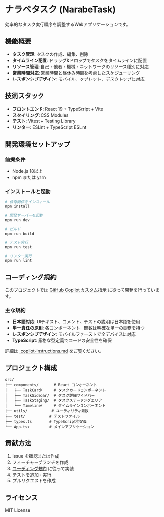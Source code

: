 # ナラベタスク (NarabeTask)

効率的なタスク実行順序を調整するWebアプリケーションです。

## 機能概要

- **タスク管理**: タスクの作成、編集、削除
- **タイムライン配置**: ドラッグ&ドロップでタスクをタイムラインに配置
- **リソース管理**: 自己・他者・機械・ネットワークのリソース種別に対応
- **営業時間対応**: 営業時間と昼休み時間を考慮したスケジューリング
- **レスポンシブデザイン**: モバイル、タブレット、デスクトップに対応

## 技術スタック

- **フロントエンド**: React 19 + TypeScript + Vite
- **スタイリング**: CSS Modules
- **テスト**: Vitest + Testing Library
- **リンター**: ESLint + TypeScript ESLint

## 開発環境セットアップ

### 前提条件

- Node.js 18以上
- npm または yarn

### インストールと起動

```bash
# 依存関係をインストール
npm install

# 開発サーバーを起動
npm run dev

# ビルド
npm run build

# テスト実行
npm run test

# リンター実行
npm run lint
```

## コーディング規約

このプロジェクトでは [GitHub Copilot カスタム指示](./.copilot-instructions.md) に従って開発を行っています。

### 主な規約

- **日本語対応**: UIテキスト、コメント、テストの説明は日本語を使用
- **単一責任の原則**: 各コンポーネント・関数は明確な単一の責務を持つ
- **レスポンシブデザイン**: モバイルファーストで全デバイスに対応
- **TypeScript**: 厳格な型定義でコードの安全性を確保

詳細は [.copilot-instructions.md](./.copilot-instructions.md) をご覧ください。

## プロジェクト構成

```
src/
├── components/       # React コンポーネント
│   ├── TaskCard/     # タスクカードコンポーネント
│   ├── TaskSidebar/  # タスク詳細サイドバー
│   ├── TaskStaging/  # タスクステージングエリア
│   └── Timeline/     # タイムラインコンポーネント
├── utils/           # ユーティリティ関数
├── test/           # テストファイル
├── types.ts        # TypeScript型定義
└── App.tsx         # メインアプリケーション
```

## 貢献方法

1. Issue を確認または作成
2. フィーチャーブランチを作成
3. [コーディング規約](./.copilot-instructions.md) に従って実装
4. テストを追加・実行
5. プルリクエストを作成

## ライセンス

MIT License

